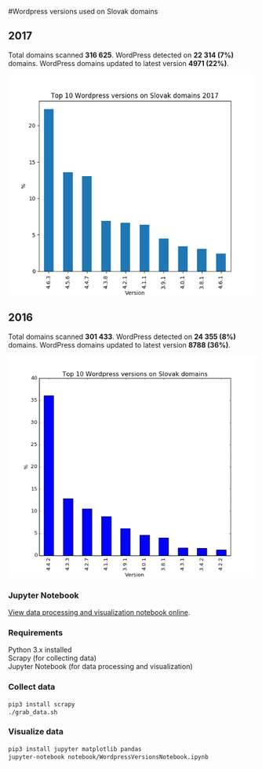 #Wordpress versions used on Slovak domains

## 2017

Total domains scanned **316 625**. WordPress detected on **22 314 (7%)** domains.
WordPress domains updated to latest version **4971 (22%)**.

![WordPress versions chart](wordpress_versions_2017.png)

## 2016

Total domains scanned **301 433**. WordPress detected on **24 355 (8%)** domains. WordPress domains updated to latest version **8788 (36%)**.

![WordPress versions chart](wordpress_versions_2016.png)

### Jupyter Notebook

[View data processing and visualization notebook online](https://github.com/richard-mihalovic/wordpress-versions-on-slovak-domains/blob/master/notebook/WordpressVersionsNotebook.ipynb).

### Requirements
Python 3.x installed  
Scrapy (for collecting data)  
Jupyter Notebook (for data processing and visualization)

### Collect data
```
pip3 install scrapy
./grab_data.sh
```

### Visualize data
```
pip3 install jupyter matplotlib pandas
jupyter-notebook notebook/WordpressVersionsNotebook.ipynb
```
